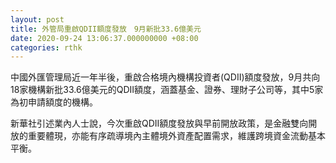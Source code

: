 ```yaml
---
layout: post
title: 外管局重啟QDII額度發放　9月新批33.6億美元
date: 2020-09-24 13:06:37.000000000 +08:00
categories: rthk
---
```


中國外匯管理局近一年半後，重啟合格境內機構投資者(QDII)額度發放，9月共向18家機構新批33.6億美元的QDII額度，涵蓋基金、證券、理財子公司等，其中5家為初申請額度的機構。

新華社引述業內人士說，今次重啟QDII額度發放與早前開放政策，是金融雙向開放的重要體現，亦能有序疏導境內主體境外資產配置需求，維護跨境資金流動基本平衡。
